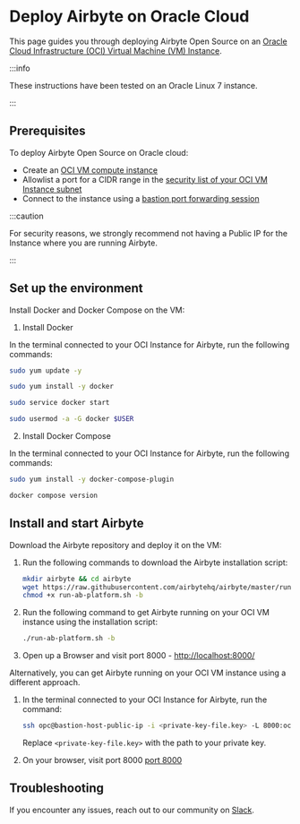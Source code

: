 # Deploy Airbyte on Oracle Cloud

This page guides you through deploying Airbyte Open Source on an
[Oracle Cloud Infrastructure (OCI) Virtual Machine (VM) Instance](https://docs.oracle.com/en-us/iaas/Content/Compute/Tasks/launchinginstance.htm#Creating_an_Instance).

:::info

These instructions have been tested on an Oracle Linux 7 instance.

:::

## Prerequisites

To deploy Airbyte Open Source on Oracle cloud:

- Create an
  [OCI VM compute instance](https://docs.oracle.com/en-us/iaas/Content/Compute/Tasks/launchinginstance.htm#Creating_an_Instance)
- Allowlist a port for a CIDR range in the
  [security list of your OCI VM Instance subnet](https://docs.oracle.com/en-us/iaas/Content/Network/Concepts/securitylists.htm)
- Connect to the instance using a
  [bastion port forwarding session](https://docs.oracle.com/en-us/iaas/Content/Bastion/Tasks/connectingtosessions.htm#connect-port-forwarding)

:::caution

For security reasons, we strongly recommend not having a Public IP for the Instance where you are
running Airbyte.

:::

## Set up the environment

Install Docker and Docker Compose on the VM:

1. Install Docker

In the terminal connected to your OCI Instance for Airbyte, run the following commands:

```bash
sudo yum update -y

sudo yum install -y docker

sudo service docker start

sudo usermod -a -G docker $USER
```

2. Install Docker Compose

In the terminal connected to your OCI Instance for Airbyte, run the following commands:

```bash
sudo yum install -y docker-compose-plugin

docker compose version
```

## Install and start Airbyte

Download the Airbyte repository and deploy it on the VM:

1. Run the following commands to download the Airbyte installation script:

   ```bash
   mkdir airbyte && cd airbyte
   wget https://raw.githubusercontent.com/airbytehq/airbyte/master/run-ab-platform.sh
   chmod +x run-ab-platform.sh -b
   ```

2. Run the following command to get Airbyte running on your OCI VM instance using the installation
   script:

   ```bash
   ./run-ab-platform.sh -b
   ```

3. Open up a Browser and visit port 8000 - [http://localhost:8000/](http://localhost:8000/)

Alternatively, you can get Airbyte running on your OCI VM instance using a different approach.

1. In the terminal connected to your OCI Instance for Airbyte, run the command:

   ```bash
   ssh opc@bastion-host-public-ip -i <private-key-file.key> -L 8000:oci-private-instance-ip:8000
   ```

   Replace `<private-key-file.key>` with the path to your private key.

2. On your browser, visit port 8000 [port 8000](http://localhost:8000/)

## Troubleshooting

If you encounter any issues, reach out to our community on [Slack](https://slack.airbyte.com/).
